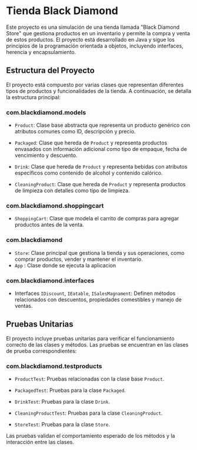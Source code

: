 # Tienda Black Diamond

Este proyecto es una simulación de una tienda llamada "Black Diamond Store" que gestiona productos en un inventario y permite la compra y venta de estos productos. El proyecto está desarrollado en Java y sigue los principios de la programación orientada a objetos, incluyendo interfaces, herencia y encapsulamiento.

## Estructura del Proyecto

El proyecto está compuesto por varias clases que representan diferentes tipos de productos y funcionalidades de la tienda. A continuación, se detalla la estructura principal:
  
### com.blackdiamond.models
  
- `Product`: Clase base abstracta que representa un producto genérico con atributos comunes como ID, descripción y precio.

- `Packaged`: Clase que hereda de `Product` y representa productos envasados con información adicional como tipo de empaque, fecha de vencimiento y descuento.

- `Drink`: Clase que hereda de `Product` y representa bebidas con atributos específicos como contenido de alcohol y contenido calórico.

- `CleaningProduct`: Clase que hereda de `Product` y representa productos de limpieza con detalles como tipo de limpieza.

### com.blackdiamond.shoppingcart  

- `ShoppingCart`: Clase que modela el carrito de compras para agregar productos antes de la venta.

### com.blackdiamond 

- `Store`: Clase principal que gestiona la tienda y sus operaciones, como comprar productos, vender y mantener el inventario.
- `App` : Clase donde se ejecuta la aplicacion

### com.blackdiamond.interfaces  

- Interfaces `IDiscount`, `IEatable`, `ISalesMagnament`: Definen métodos relacionados con descuentos, propiedades comestibles y manejo de ventas.

## Pruebas Unitarias

El proyecto incluye pruebas unitarias para verificar el funcionamiento correcto de las clases y métodos. Las pruebas se encuentran en las clases de prueba correspondientes:

### com.blackdiamond.testproducts

- `ProductTest`: Pruebas relacionadas con la clase base `Product`.

- `PackagedTest`: Pruebas para la clase `Packaged`.

- `DrinkTest`: Pruebas para la clase `Drink`.

- `CleaningProductTest`: Pruebas para la clase `CleaningProduct`.

- `StoreTest`: Pruebas para la clase `Store`.

Las pruebas validan el comportamiento esperado de los métodos y la interacción entre las clases.


